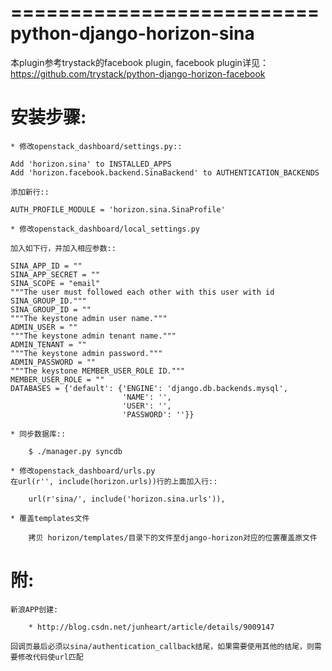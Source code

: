 ==========================
python-django-horizon-sina
==========================

本plugin参考trystack的facebook plugin, facebook plugin详见：
https://github.com/trystack/python-django-horizon-facebook

安装步骤:
=========

    * 修改openstack_dashboard/settings.py::

    Add 'horizon.sina' to INSTALLED_APPS
    Add 'horizon.facebook.backend.SinaBackend' to AUTHENTICATION_BACKENDS

    添加新行::

    AUTH_PROFILE_MODULE = 'horizon.sina.SinaProfile'

    * 修改openstack_dashboard/local_settings.py

    加入如下行，并加入相应参数::

    SINA_APP_ID = ""
    SINA_APP_SECRET = ""
    SINA_SCOPE = "email"
    """The user must followed each other with this user with id SINA_GROUP_ID."""
    SINA_GROUP_ID = ""
    """The keystone admin user name."""
    ADMIN_USER = ""
    """The keystone admin tenant name."""
    ADMIN_TENANT = ""
    """The keystone admin password."""
    ADMIN_PASSWORD = ""
    """The keystone MEMBER_USER_ROLE ID."""
    MEMBER_USER_ROLE = ""
    DATABASES = {'default': {'ENGINE': 'django.db.backends.mysql',
                             'NAME': '',
                             'USER': '',
                             'PASSWORD': ''}}

    * 同步数据库::

        $ ./manager.py syncdb

    * 修改openstack_dashboard/urls.py
    在url(r'', include(horizon.urls))行的上面加入行::

        url(r'sina/', include('horizon.sina.urls')),

    * 覆盖templates文件

        拷贝 horizon/templates/目录下的文件至django-horizon对应的位置覆盖原文件

附:
===
    新浪APP创建:
    
        * http://blog.csdn.net/junheart/article/details/9009147

    回调页最后必须以sina/authentication_callback结尾，如果需要使用其他的结尾，则需要修改代码使url匹配
